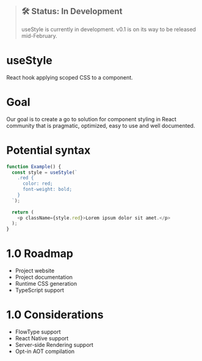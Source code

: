> ## 🛠 Status: In Development
> useStyle is currently in development. v0.1 is on its way to be released mid-February.

# useStyle
React hook applying scoped CSS to a component.

# Goal
Our goal is to create a go to solution for component styling in React community that is pragmatic, optimized, easy to use and well documented. 

# Potential syntax

```javascript
function Example() {
  const style = useStyle(`
    .red {
      color: red;
      font-weight: bold;
    }
  `);
  
  return (
    <p className={style.red}>Lorem ipsum dolor sit amet.</p>
  );
}
```

# 1.0 Roadmap
* Project website
* Project documentation
* Runtime CSS generation
* TypeScript support 

# 1.0 Considerations
* FlowType support
* React Native support
* Server-side Rendering support
* Opt-in AOT compilation


